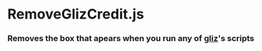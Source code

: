 # RemoveGlizCredit.js

### Removes the box that apears when you run any of [gliz](https:/github.com/glixzzy/)'s scripts
